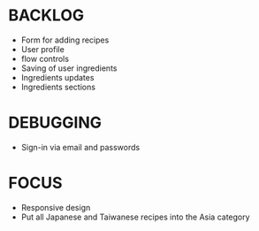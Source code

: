 # BACKLOG

* Form for adding recipes
* User profile
* flow controls
* Saving of user ingredients
* Ingredients updates
* Ingredients sections

# DEBUGGING

* Sign-in via email and passwords

# FOCUS

* Responsive design
* Put all Japanese and Taiwanese recipes into the Asia category
